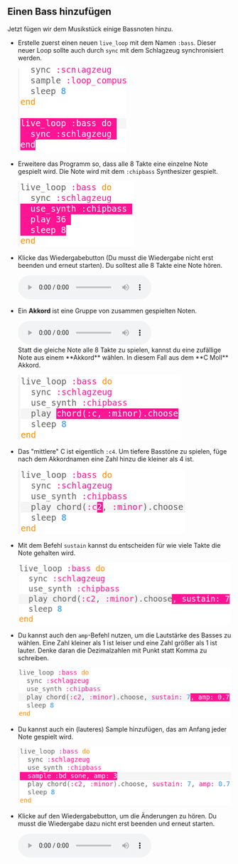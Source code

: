 ## Einen Bass hinzufügen

Jetzt fügen wir dem Musikstück einige Bassnoten hinzu.

+ Erstelle zuerst einen neuen `live_loop` mit dem Namen `:bass`. Dieser neuer Loop sollte auch durch `sync` mit dem Schlagzeug synchronisiert werden.
    
    ![Screenshot](images/dj-bass-loop.png)

+ Erweitere das Programm so, dass alle 8 Takte eine einzelne Note gespielt wird. Die Note wird mit dem `:chipbass` Synthesizer gespielt.
    
    ![Screenshot](images/dj-bass-note.png)

+ Klicke das Wiedergabebutton (Du musst die Wiedergabe nicht erst beenden und erneut starten). Du solltest alle 8 Takte eine Note hören.
    
    <div id="audio-preview" class="pdf-hidden">
      <audio controls preload> <source src="resources/bass-single.mp3" type="audio/mpeg"> Dein Browser unterstützt das <code>Audio-</code> Element nicht. </audio>
    </div>
+ Ein **Akkord** ist eine Gruppe von zusammen gespielten Noten.
    
    <div id="audio-preview" class="pdf-hidden">
      <audio controls preload> <source src="resources/chord.mp3" type="audio/mpeg"> Dein Browser unterstützt das <code>Audio-</code> Element nicht. </audio>
    </div>
    Statt die gleiche Note alle 8 Takte zu spielen, kannst du eine zufällige Note aus einem **Akkord** wählen. In diesem Fall aus dem **C Moll** Akkord.
    
    ![Screenshot](images/dj-bass-random-note.png)

+ Das "mittlere" C ist eigentlich `:c4`. Um tiefere Basstöne zu spielen, füge nach dem Akkordnamen eine Zahl hinzu die kleiner als 4 ist.
    
    ![Screenshot](images/dj-bass-lower-note.png)

+ Mit dem Befehl `sustain` kannst du entscheiden für wie viele Takte die Note gehalten wird.
    
    ![Screenshot](images/dj-bass-longer-note.png)

+ Du kannst auch den `amp`-Befehl nutzen, um die Lautstärke des Basses zu wählen. Eine Zahl kleiner als 1 ist leiser und eine Zahl größer als 1 ist lauter. Denke daran die Dezimalzahlen mit Punkt statt Komma zu schreiben.
    
    ![Screenshot](images/dj-bass-amp.png)

+ Du kannst auch ein (lauteres) Sample hinzufügen, das am Anfang jeder Note gespielt wird.
    
    ![Screenshot](images/dj-bass-sample.png)

+ Klicke auf den Wiedergabebutton, um die Änderungen zu hören. Du musst die Wiedergabe dazu nicht erst beenden und erneut starten.
    
    <div id="audio-preview" class="pdf-hidden">
      <audio controls preload> <source src="resources/bass.mp3" type="audio/mpeg"> Dein Browser unterstützt das <code>Audio-</code> Element nicht. </audio>
    </div>
